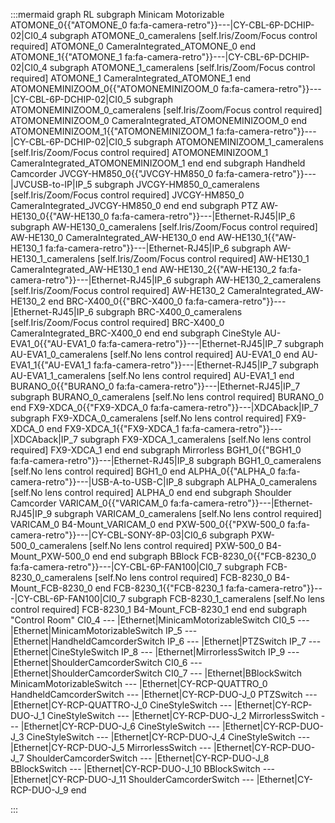 :::mermaid
graph RL
subgraph Minicam Motorizable
ATOMONE_0{{"ATOMONE_0 fa:fa-camera-retro"}}---|CY-CBL-6P-DCHIP-02|CI0_4
  subgraph ATOMONE_0_cameralens [self.Iris/Zoom/Focus control required]
    ATOMONE_0
    CameraIntegrated_ATOMONE_0
  end
ATOMONE_1{{"ATOMONE_1 fa:fa-camera-retro"}}---|CY-CBL-6P-DCHIP-02|CI0_4
  subgraph ATOMONE_1_cameralens [self.Iris/Zoom/Focus control required]
    ATOMONE_1
    CameraIntegrated_ATOMONE_1
  end
ATOMONEMINIZOOM_0{{"ATOMONEMINIZOOM_0 fa:fa-camera-retro"}}---|CY-CBL-6P-DCHIP-02|CI0_5
  subgraph ATOMONEMINIZOOM_0_cameralens [self.Iris/Zoom/Focus control required]
    ATOMONEMINIZOOM_0
    CameraIntegrated_ATOMONEMINIZOOM_0
  end
ATOMONEMINIZOOM_1{{"ATOMONEMINIZOOM_1 fa:fa-camera-retro"}}---|CY-CBL-6P-DCHIP-02|CI0_5
  subgraph ATOMONEMINIZOOM_1_cameralens [self.Iris/Zoom/Focus control required]
    ATOMONEMINIZOOM_1
    CameraIntegrated_ATOMONEMINIZOOM_1
  end
end
subgraph Handheld Camcorder
JVCGY-HM850_0{{"JVCGY-HM850_0 fa:fa-camera-retro"}}---|JVCUSB-to-IP|IP_5
  subgraph JVCGY-HM850_0_cameralens [self.Iris/Zoom/Focus control required]
    JVCGY-HM850_0
    CameraIntegrated_JVCGY-HM850_0
  end
end
subgraph PTZ
AW-HE130_0{{"AW-HE130_0 fa:fa-camera-retro"}}---|Ethernet-RJ45|IP_6
  subgraph AW-HE130_0_cameralens [self.Iris/Zoom/Focus control required]
    AW-HE130_0
    CameraIntegrated_AW-HE130_0
  end
AW-HE130_1{{"AW-HE130_1 fa:fa-camera-retro"}}---|Ethernet-RJ45|IP_6
  subgraph AW-HE130_1_cameralens [self.Iris/Zoom/Focus control required]
    AW-HE130_1
    CameraIntegrated_AW-HE130_1
  end
AW-HE130_2{{"AW-HE130_2 fa:fa-camera-retro"}}---|Ethernet-RJ45|IP_6
  subgraph AW-HE130_2_cameralens [self.Iris/Zoom/Focus control required]
    AW-HE130_2
    CameraIntegrated_AW-HE130_2
  end
BRC-X400_0{{"BRC-X400_0 fa:fa-camera-retro"}}---|Ethernet-RJ45|IP_6
  subgraph BRC-X400_0_cameralens [self.Iris/Zoom/Focus control required]
    BRC-X400_0
    CameraIntegrated_BRC-X400_0
  end
end
subgraph CineStyle
AU-EVA1_0{{"AU-EVA1_0 fa:fa-camera-retro"}}---|Ethernet-RJ45|IP_7
  subgraph AU-EVA1_0_cameralens [self.No lens control required]
    AU-EVA1_0
  end
AU-EVA1_1{{"AU-EVA1_1 fa:fa-camera-retro"}}---|Ethernet-RJ45|IP_7
  subgraph AU-EVA1_1_cameralens [self.No lens control required]
    AU-EVA1_1
  end
BURANO_0{{"BURANO_0 fa:fa-camera-retro"}}---|Ethernet-RJ45|IP_7
  subgraph BURANO_0_cameralens [self.No lens control required]
    BURANO_0
  end
FX9-XDCA_0{{"FX9-XDCA_0 fa:fa-camera-retro"}}---|XDCAback|IP_7
  subgraph FX9-XDCA_0_cameralens [self.No lens control required]
    FX9-XDCA_0
  end
FX9-XDCA_1{{"FX9-XDCA_1 fa:fa-camera-retro"}}---|XDCAback|IP_7
  subgraph FX9-XDCA_1_cameralens [self.No lens control required]
    FX9-XDCA_1
  end
end
subgraph Mirrorless
BGH1_0{{"BGH1_0 fa:fa-camera-retro"}}---|Ethernet-RJ45|IP_8
  subgraph BGH1_0_cameralens [self.No lens control required]
    BGH1_0
  end
ALPHA_0{{"ALPHA_0 fa:fa-camera-retro"}}---|USB-A-to-USB-C|IP_8
  subgraph ALPHA_0_cameralens [self.No lens control required]
    ALPHA_0
  end
end
subgraph Shoulder Camcorder
VARICAM_0{{"VARICAM_0 fa:fa-camera-retro"}}---|Ethernet-RJ45|IP_9
  subgraph VARICAM_0_cameralens [self.No lens control required]
    VARICAM_0
    B4-Mount_VARICAM_0
  end
PXW-500_0{{"PXW-500_0 fa:fa-camera-retro"}}---|CY-CBL-SONY-8P-03|CI0_6
  subgraph PXW-500_0_cameralens [self.No lens control required]
    PXW-500_0
    B4-Mount_PXW-500_0
  end
end
subgraph BBlock
FCB-8230_0{{"FCB-8230_0 fa:fa-camera-retro"}}---|CY-CBL-6P-FAN100|CI0_7
  subgraph FCB-8230_0_cameralens [self.No lens control required]
    FCB-8230_0
    B4-Mount_FCB-8230_0
  end
FCB-8230_1{{"FCB-8230_1 fa:fa-camera-retro"}}---|CY-CBL-6P-FAN100|CI0_7
  subgraph FCB-8230_1_cameralens [self.No lens control required]
    FCB-8230_1
    B4-Mount_FCB-8230_1
  end
end
subgraph "Control Room" 
CI0_4 --- |Ethernet|MinicamMotorizableSwitch
CI0_5 --- |Ethernet|MinicamMotorizableSwitch
IP_5 --- |Ethernet|HandheldCamcorderSwitch
IP_6 --- |Ethernet|PTZSwitch
IP_7 --- |Ethernet|CineStyleSwitch
IP_8 --- |Ethernet|MirrorlessSwitch
IP_9 --- |Ethernet|ShoulderCamcorderSwitch
CI0_6 --- |Ethernet|ShoulderCamcorderSwitch
CI0_7 --- |Ethernet|BBlockSwitch
MinicamMotorizableSwitch --- |Ethernet|CY-RCP-QUATTRO_0
HandheldCamcorderSwitch --- |Ethernet|CY-RCP-DUO-J_0
PTZSwitch --- |Ethernet|CY-RCP-QUATTRO-J_0
CineStyleSwitch --- |Ethernet|CY-RCP-DUO-J_1
CineStyleSwitch --- |Ethernet|CY-RCP-DUO-J_2
MirrorlessSwitch --- |Ethernet|CY-RCP-DUO-J_6
CineStyleSwitch --- |Ethernet|CY-RCP-DUO-J_3
CineStyleSwitch --- |Ethernet|CY-RCP-DUO-J_4
CineStyleSwitch --- |Ethernet|CY-RCP-DUO-J_5
MirrorlessSwitch --- |Ethernet|CY-RCP-DUO-J_7
ShoulderCamcorderSwitch --- |Ethernet|CY-RCP-DUO-J_8
BBlockSwitch --- |Ethernet|CY-RCP-DUO-J_10
BBlockSwitch --- |Ethernet|CY-RCP-DUO-J_11
ShoulderCamcorderSwitch --- |Ethernet|CY-RCP-DUO-J_9
end

:::
